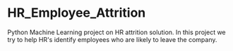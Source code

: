 # HR_Employee_Attrition
Python Machine Learning project on HR attrition solution. In this project we try to help HR's identify employees who are likely to leave the company.
